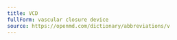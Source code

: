 ```yaml
---
title: VCD
fullForm: vascular closure device
source: https://openmd.com/dictionary/abbreviations/v
---
```


